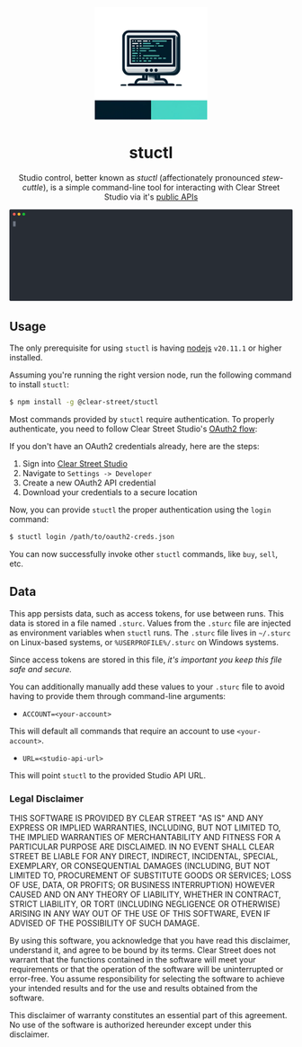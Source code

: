 <p align="center">
<img src="logo.webp" width="200" height="200" />
<h1 align="center">stuctl</h1>
<p align="center">
Studio control, better known as <i>stuctl</i> (affectionately pronounced <i>stew</i>-<i>cuttle</i>), is a simple command-line tool for interacting with Clear Street Studio via it's <a href="https://docs.clearstreet.io">public APIs</a>
</p>
<p align="center">
    <img src="demo.svg" />
</p>
</p>

## Usage

The only prerequisite for using `stuctl` is having [nodejs](https://nodejs.org/) `v20.11.1` or higher installed.

Assuming you're running the right version node, run the following command to install `stuctl`:

```bash
$ npm install -g @clear-street/stuctl
```

Most commands provided by `stuctl` require authentication. To properly authenticate, you need to follow Clear Street Studio's [OAuth2 flow](https://docs.clearstreet.io/docs/authentication-1):

If you don't have an OAuth2 credentials already, here are the steps:

1. Sign into [Clear Street Studio](https://studio.clearstreet.io)
1. Navigate to `Settings -> Developer`
1. Create a new OAuth2 API credential
1. Download your credentials to a secure location

Now, you can provide `stuctl` the proper authentication using the `login` command:

```bash
$ stuctl login /path/to/oauth2-creds.json
```

You can now successfully invoke other `stuctl` commands, like `buy`, `sell`, etc.

## Data

This app persists data, such as access tokens, for use between runs. This data is stored in a file named `.sturc`. Values from the `.sturc` file are injected as environment variables when `stuctl` runs. The `.sturc` file lives in `~/.sturc` on Linux-based systems, or `%USERPROFILE%/.sturc` on Windows systems.

Since access tokens are stored in this file, _it's important you keep this file safe and secure._

You can additionally manually add these values to your `.sturc` file to avoid having to provide them through command-line arguments:

- `ACCOUNT=<your-account>`

This will default all commands that require an account to use `<your-account>`.

- `URL=<studio-api-url>`

This will point `stuctl` to the provided Studio API URL.

### Legal Disclaimer

THIS SOFTWARE IS PROVIDED BY CLEAR STREET "AS IS" AND ANY EXPRESS OR IMPLIED WARRANTIES, INCLUDING, BUT NOT LIMITED TO, THE IMPLIED WARRANTIES OF MERCHANTABILITY AND FITNESS FOR A PARTICULAR PURPOSE ARE DISCLAIMED. IN NO EVENT SHALL CLEAR STREET BE LIABLE FOR ANY DIRECT, INDIRECT, INCIDENTAL, SPECIAL, EXEMPLARY, OR CONSEQUENTIAL DAMAGES (INCLUDING, BUT NOT LIMITED TO, PROCUREMENT OF SUBSTITUTE GOODS OR SERVICES; LOSS OF USE, DATA, OR PROFITS; OR BUSINESS INTERRUPTION) HOWEVER CAUSED AND ON ANY THEORY OF LIABILITY, WHETHER IN CONTRACT, STRICT LIABILITY, OR TORT (INCLUDING NEGLIGENCE OR OTHERWISE) ARISING IN ANY WAY OUT OF THE USE OF THIS SOFTWARE, EVEN IF ADVISED OF THE POSSIBILITY OF SUCH DAMAGE.

By using this software, you acknowledge that you have read this disclaimer, understand it, and agree to be bound by its terms. Clear Street does not warrant that the functions contained in the software will meet your requirements or that the operation of the software will be uninterrupted or error-free. You assume responsibility for selecting the software to achieve your intended results and for the use and results obtained from the software.

This disclaimer of warranty constitutes an essential part of this agreement. No use of the software is authorized hereunder except under this disclaimer.
